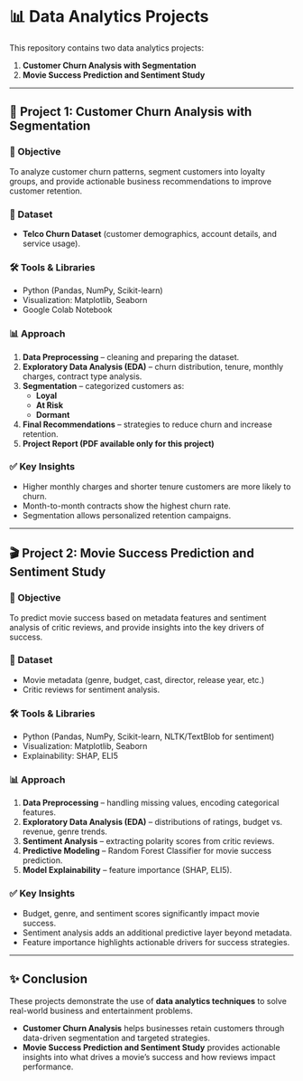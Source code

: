 # 📊 Data Analytics Projects  

This repository contains two data analytics projects:  
1. **Customer Churn Analysis with Segmentation**  
2. **Movie Success Prediction and Sentiment Study**  

---

## 🚀 Project 1: Customer Churn Analysis with Segmentation  

### 📌 Objective  
To analyze customer churn patterns, segment customers into loyalty groups, and provide actionable business recommendations to improve customer retention.  

### 📂 Dataset  
- **Telco Churn Dataset** (customer demographics, account details, and service usage).  

### 🛠 Tools & Libraries  
- Python (Pandas, NumPy, Scikit-learn)  
- Visualization: Matplotlib, Seaborn  
- Google Colab Notebook  

### 📊 Approach  
1. **Data Preprocessing** – cleaning and preparing the dataset.  
2. **Exploratory Data Analysis (EDA)** – churn distribution, tenure, monthly charges, contract type analysis.  
3. **Segmentation** – categorized customers as:  
   - **Loyal**  
   - **At Risk**  
   - **Dormant**  
4. **Final Recommendations** – strategies to reduce churn and increase retention.
5.  **Project Report (PDF available only for this project)**  

### ✅ Key Insights  
- Higher monthly charges and shorter tenure customers are more likely to churn.  
- Month-to-month contracts show the highest churn rate.  
- Segmentation allows personalized retention campaigns.  

---

## 🎬 Project 2: Movie Success Prediction and Sentiment Study  

### 📌 Objective  
To predict movie success based on metadata features and sentiment analysis of critic reviews, and provide insights into the key drivers of success.  

### 📂 Dataset  
- Movie metadata (genre, budget, cast, director, release year, etc.)  
- Critic reviews for sentiment analysis.  

### 🛠 Tools & Libraries  
- Python (Pandas, NumPy, Scikit-learn, NLTK/TextBlob for sentiment)  
- Visualization: Matplotlib, Seaborn  
- Explainability: SHAP, ELI5  

### 📊 Approach  
1. **Data Preprocessing** – handling missing values, encoding categorical features.  
2. **Exploratory Data Analysis (EDA)** – distributions of ratings, budget vs. revenue, genre trends.  
3. **Sentiment Analysis** – extracting polarity scores from critic reviews.  
4. **Predictive Modeling** – Random Forest Classifier for movie success prediction.  
5. **Model Explainability** – feature importance (SHAP, ELI5).  

### ✅ Key Insights  
- Budget, genre, and sentiment scores significantly impact movie success.  
- Sentiment analysis adds an additional predictive layer beyond metadata.  
- Feature importance highlights actionable drivers for success strategies.  

---


## ✨ Conclusion  
These projects demonstrate the use of **data analytics techniques** to solve real-world business and entertainment problems.  

- **Customer Churn Analysis** helps businesses retain customers through data-driven segmentation and targeted strategies.  
- **Movie Success Prediction and Sentiment Study** provides actionable insights into what drives a movie’s success and how reviews impact performance.  


